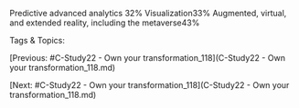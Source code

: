 Predictive advanced analytics
32%
Visualization33%
Augmented, virtual, and extended 
reality, including the metaverse43%

   Tags & Topics:
   

[Previous: #C-Study22 - Own your transformation_118](C-Study22 - Own your transformation_118.md)

[Next: #C-Study22 - Own your transformation_118](C-Study22 - Own your transformation_118.md)